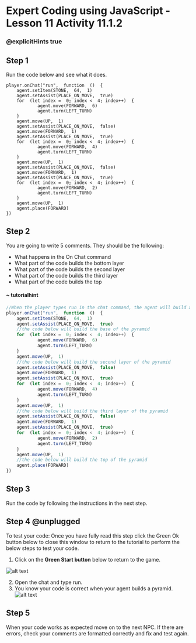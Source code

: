 # Expert Coding using JavaScript - Lesson 11 Activity 11.1.2
### @explicitHints true

## Step 1

Run the code below and see what it does.  


```template
player.onChat("run",  function  ()  {
	agent.setItem(STONE,  64,  1)
	agent.setAssist(PLACE_ON_MOVE,  true)
	for  (let index =  0; index <  4; index++)  {
			agent.move(FORWARD,  6)
			agent.turn(LEFT_TURN)
	}
	agent.move(UP,  1)
	agent.setAssist(PLACE_ON_MOVE,  false)
	agent.move(FORWARD,  1)
	agent.setAssist(PLACE_ON_MOVE,  true)
	for  (let index =  0; index <  4; index++)  {
			agent.move(FORWARD,  4)
			agent.turn(LEFT_TURN)
	}
	agent.move(UP,  1)
	agent.setAssist(PLACE_ON_MOVE,  false)
	agent.move(FORWARD,  1)
	agent.setAssist(PLACE_ON_MOVE,  true)
	for  (let index =  0; index <  4; index++)  {
			agent.move(FORWARD,  2)
			agent.turn(LEFT_TURN)
	}
	agent.move(UP,  1)
	agent.place(FORWARD)
})
```

## Step 2

You are going to write 5 comments.  They should be the following:

 - What happens in the On Chat command
 - What part of the code builds the bottom layer
 - What part of the code builds the second layer
 - What part of the code builds the third layer
 - What part of the code builds the top

#### ~ tutorialhint
```javascript 
//When the player types run in the chat command, the agent will build a pyramid. 
player.onChat("run",  function  ()  {
	agent.setItem(STONE,  64,  1)
	agent.setAssist(PLACE_ON_MOVE,  true)
	//the code below will build the base of the pyramid
	for  (let index =  0; index <  4; index++)  {
			agent.move(FORWARD,  6)
			agent.turn(LEFT_TURN)
	}
	agent.move(UP,  1)
	//the code below will build the second layer of the pyramid
	agent.setAssist(PLACE_ON_MOVE,  false)
	agent.move(FORWARD,  1)
	agent.setAssist(PLACE_ON_MOVE,  true)
	for  (let index =  0; index <  4; index++)  {
			agent.move(FORWARD,  4)
			agent.turn(LEFT_TURN)
	}
	agent.move(UP,  1)
	//the code below will build the third layer of the pyramid
	agent.setAssist(PLACE_ON_MOVE,  false)
	agent.move(FORWARD,  1)
	agent.setAssist(PLACE_ON_MOVE,  true)
	for  (let index =  0; index <  4; index++)  {
			agent.move(FORWARD,  2)
			agent.turn(LEFT_TURN)
	}
	agent.move(UP,  1)
	//the code below will build the top of the pyramid
	agent.place(FORWARD)
})
```

## Step 3

Run the code by following the instructions in the next step.

## Step 4 @unplugged

To test your code:
Once you have fully read this step click the Green Ok button below to close this window to return to the tutorial to perform the below steps to test your code.

1. Click on the **Green Start button** below to return to the game.

  

![alt text](https://expertjs.codingcredentials.com/Lesson1/1.1/1.JPG?raw=true  "Start")

2. Open the chat and type run.  
3. You know your code is correct when your agent builds a pyramid. 
![alt text](https://expertjs.codingcredentials.com/Lesson11/11.1/11.1.2.png?raw=true  "code")

## Step 5

When your code works as expected move on to the next NPC.
If there are errors, check your comments are formatted correctly and fix and test again.